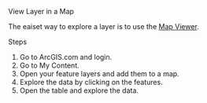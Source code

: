 View Layer in a Map

The eaiset way to explore a layer is to use the [Map Viewer](http://doc.arcgis.com/en/arcgis-online/use-maps/view-maps.htm). 

Steps

1. Go to ArcGIS.com and login.
2. Go to My Content.
3. Open your feature layers and add them to a map.
4. Explore the data by clicking on the features.
5. Open the table and explore the data.